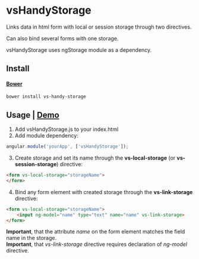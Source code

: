# vsHandyStorage
Links data in html form with local or session storage through two directives.
	
Can also bind several forms with one storage.

vsHandyStorage uses ngStorage module as a dependency.
## Install

#### [Bower](http://bower.io)
```bash
bower install vs-handy-storage
```
## Usage | [Demo](http://plnkr.co/edit/iX24ba?p=preview)
1) Add vsHandyStorage.js to your index.html
2) Add module dependency:
``` javascript
angular.module('yourApp', ['vsHandyStorage']);
```
3) Create storage and set its name through the <b>vs-local-storage</b> (or <b>vs-session-storage</b>) directive:
``` html
<form vs-local-storage="storageName">
</form>
```
4) Bind any form element with created storage through the <b>vs-link-storage</b> directive:
``` html
<form vs-local-storage="storageName">
    <input ng-model="name" type="text" name="name" vs-link-storage>
</form>
```
<b>Important</b>, that the attribute <i>name</i> on the form element matches the field name in the storage.			
<b>Important</b>, that <i>vs-link-storage</i> directive requires declaration of <i>ng-model</i> directive.
